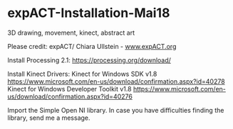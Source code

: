 # expACT-Installation-Mai18
3D drawing, movement, kinect, abstract art

Please credit: expACT/ Chiara Ullstein - www.expACT.org

Install Processing 2.1:
https://processing.org/download/

Install Kinect Drivers:
Kinect for Windows SDK v1.8
https://www.microsoft.com/en-us/download/confirmation.aspx?id=40278
Kinect for Windows Developer Toolkit v1.8
https://www.microsoft.com/en-us/download/confirmation.aspx?id=40276

Import the Simple Open NI library.
In case you have difficulties finding the library, send me a message.

